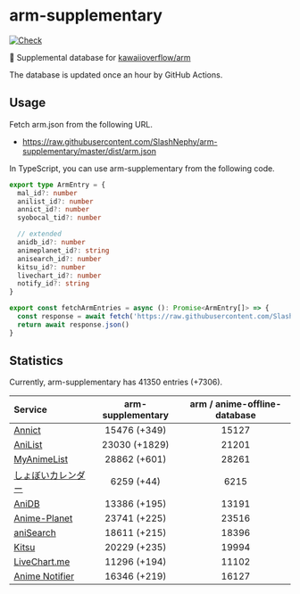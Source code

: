 # arm-supplementary

[![Check](https://github.com/SlashNephy/arm-supplementary/actions/workflows/check-node.yml/badge.svg)](https://github.com/SlashNephy/arm-supplementary/actions/workflows/check-node.yml)

💊 Supplemental database for [kawaiioverflow/arm](https://github.com/kawaiioverflow/arm)

The database is updated once an hour by GitHub Actions.

## Usage

Fetch arm.json from the following URL.

- https://raw.githubusercontent.com/SlashNephy/arm-supplementary/master/dist/arm.json

In TypeScript, you can use arm-supplementary from the following code.

```TypeScript
export type ArmEntry = {
  mal_id?: number
  anilist_id?: number
  annict_id?: number
  syobocal_tid?: number

  // extended
  anidb_id?: number
  animeplanet_id?: string
  anisearch_id?: number
  kitsu_id?: number
  livechart_id?: number
  notify_id?: string
}

export const fetchArmEntries = async (): Promise<ArmEntry[]> => {
  const response = await fetch('https://raw.githubusercontent.com/SlashNephy/arm-supplementary/master/dist/arm.json')
  return await response.json()
}
```

## Statistics

Currently, arm-supplementary has 41350 entries (+7306).

| Service                                     | arm-supplementary | arm / anime-offline-database |
| :------------------------------------------ | :---------------: | :--------------------------: |
| [Annict](https://annict.com)                |   15476 (+349)    |            15127             |
| [AniList](https://anilist.co)               |   23030 (+1829)   |            21201             |
| [MyAnimeList](https://myanimelist.net)      |   28862 (+601)    |            28261             |
| [しょぼいカレンダー](https://cal.syoboi.jp) |    6259 (+44)     |             6215             |
| [AniDB](https://anidb.net)                  |   13386 (+195)    |            13191             |
| [Anime-Planet](https://anime-planet.com)    |   23741 (+225)    |            23516             |
| [aniSearch](https://anisearch.com)          |   18611 (+215)    |            18396             |
| [Kitsu](https://kitsu.io)                   |   20229 (+235)    |            19994             |
| [LiveChart.me](https://livechart.me)        |   11296 (+194)    |            11102             |
| [Anime Notifier](https://notify.moe)        |   16346 (+219)    |            16127             |
